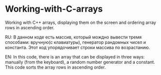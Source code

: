 # Working-with-C-arrays
Working with C++ arrays, displaying them on the screen and ordering array rows in ascending order.

RU:
В данном коде есть массив, который мождно вывести тремя способами: вручную(с клавиатуры), генератор рандомных чисел и константа.
Этот код упорядочивает строки массива по возрастанию.

EN:
In this code, there is an array that can be displayed in three ways: manually (from the keyboard), a random number generator and a constant.
This code sorts the array rows in ascending order.
